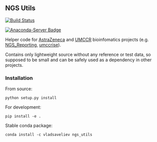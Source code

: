 ## NGS Utils

[![Build Status](https://travis-ci.org/vladsaveliev/NGS_Utils.svg?branch=master)](https://travis-ci.org/vladsaveliev/NGS_Utils)

[![Anaconda-Server Badge](https://anaconda.org/vladsaveliev/ngs_utils/badges/installer/conda.svg)](https://conda.anaconda.org/vladsaveliev/ngs_utils)

Helper code for [AstraZeneca](https://github.com/AstraZeneca-NGS) and [UMCCR](https://github.com/umccr) bioinfomatics projects 
(e.g. [NGS_Reporting](https://github.com/AstraZeneca-NGS/NGS_Reporting), [umccrise](https://github.com/umccr/umccrise)).

Contains only lightweight source without any reference or test data, so supposed to be small and can be safely used as 
a dependency in other projects.


### Installation

From source:

```
python setup.py install
```

For development:

```
pip install -e .
```

Stable conda package:

```
conda install -c vladsaveliev ngs_utils
```
